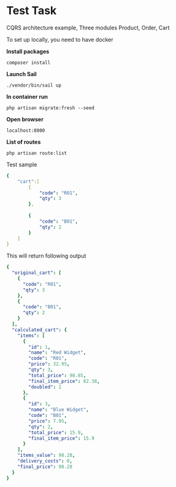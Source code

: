 # Test Task

CQRS architecture example,
Three modules Product, Order, Cart 


To set up locally, you need to have docker

**Install packages**

`composer install`

**Launch Sail**

`./vendor/bin/sail up`

**In container run**

`php artisan migrate:fresh --seed`

**Open browser**

`localhost:8000`

**List of routes**

`php artisan route:list`

Test sample

```yaml
{
    "cart":[
        {
            "code": "R01",
            "qty": 3
        },
        
        {
            "code": "B01",
            "qty": 2
        }
    ]
}
```
This will return following output

```yaml
{
  "original_cart": [
    {
      "code": "R01",
      "qty": 3
    },
    {
      "code": "B01",
      "qty": 2
    }
  ],
  "calculated_cart": {
    "items": [
      {
        "id": 1,
        "name": "Red Widget",
        "code": "R01",
        "price": 32.95,
        "qty": 3,
        "total_price": 98.85,
        "final_item_price": 82.38,
        "doubled": 1
      },
      {
        "id": 3,
        "name": "Blue Widget",
        "code": "B01",
        "price": 7.95,
        "qty": 2,
        "total_price": 15.9,
        "final_item_price": 15.9
      }
    ],
    "items_value": 98.28,
    "delivery_costs": 0,
    "final_price": 98.28
  }
}
```